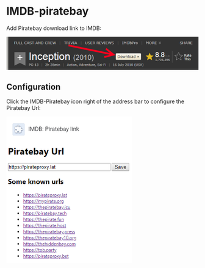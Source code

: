 IMDB-piratebay
==============

Add Piratebay download link to IMDB:

![Oh my, is that even legal](imdb-piratebay.png)


## Configuration

Click the IMDB-Piratebay icon right of the address bar to configure the Piratebay Url:

![Piratebay url configuration](options.png)
